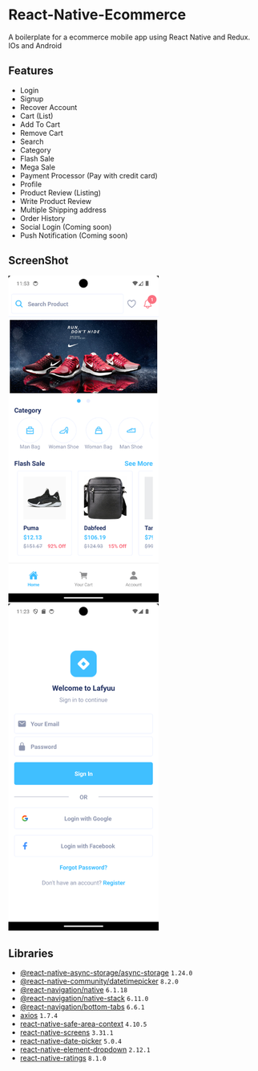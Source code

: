# React-Native-Ecommerce

A boilerplate for a ecommerce mobile app using React Native and Redux.
IOs and Android

## Features

- Login
- Signup
- Recover Account
- Cart (List)
- Add To Cart
- Remove Cart
- Search
- Category
- Flash Sale
- Mega Sale
- Payment Processor (Pay with credit card)
- Profile
- Product Review (Listing)
- Write Product Review
- Multiple Shipping address
- Order History
- Social Login (Coming soon)
- Push Notification (Coming soon)

## ScreenShot

<div style="flex-direction: row">
  <img src="./resources/home.png " width="300">
  <img src="./resources/login.png" width="300">
</div>

## Libraries

- [@react-native-async-storage/async-storage](https://github.com/react-native-async-storage/async-storage) `1.24.0`
- [@react-native-community/datetimepicker](https://github.com/react-native-datetimepicker/datetimepicker) `8.2.0`
- [@react-navigation/native](https://github.com/react-navigation/react-navigation) `6.1.18`
- [@react-navigation/native-stack](https://github.com/react-navigation/react-navigation) `6.11.0`
- [@react-navigation/bottom-tabs](https://github.com/react-navigation/react-navigation) `6.6.1`
- [axios](https://github.com/axios/axios) `1.7.4`
- [react-native-safe-area-context](https://github.com/th3rdwave/react-native-safe-area-context) `4.10.5`
- [react-native-screens](https://github.com/software-mansion/react-native-screens) `3.31.1`
- [react-native-date-picker](https://github.com/henninghall/react-native-date-picker) `5.0.4`
- [react-native-element-dropdown](https://github.com/hoaphantn7604/react-native-element-dropdown) `2.12.1`
- [react-native-ratings](https://github.com/Monte9/react-native-ratings) `8.1.0`
